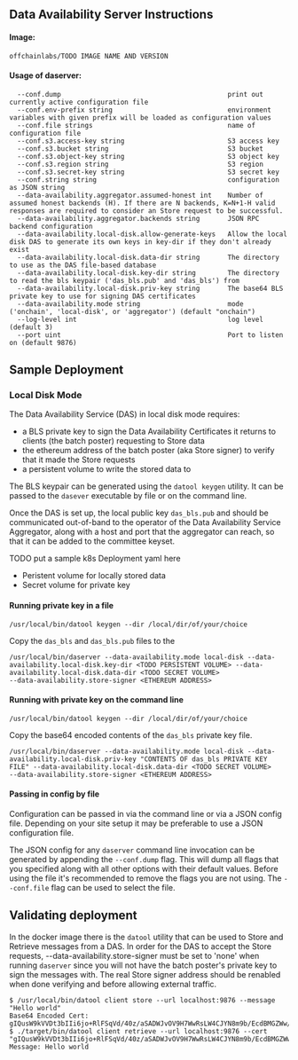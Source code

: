 ## Data Availability Server Instructions
#### Image:
`offchainlabs/TODO IMAGE NAME AND VERSION`
#### Usage of daserver:
      --conf.dump                                          print out currently active configuration file
      --conf.env-prefix string                             environment variables with given prefix will be loaded as configuration values
      --conf.file strings                                  name of configuration file
      --conf.s3.access-key string                          S3 access key
      --conf.s3.bucket string                              S3 bucket
      --conf.s3.object-key string                          S3 object key
      --conf.s3.region string                              S3 region
      --conf.s3.secret-key string                          S3 secret key
      --conf.string string                                 configuration as JSON string
      --data-availability.aggregator.assumed-honest int    Number of assumed honest backends (H). If there are N backends, K=N+1-H valid responses are required to consider an Store request to be successful.
      --data-availability.aggregator.backends string       JSON RPC backend configuration
      --data-availability.local-disk.allow-generate-keys   Allow the local disk DAS to generate its own keys in key-dir if they don't already exist
      --data-availability.local-disk.data-dir string       The directory to use as the DAS file-based database
      --data-availability.local-disk.key-dir string        The directory to read the bls keypair ('das_bls.pub' and 'das_bls') from
      --data-availability.local-disk.priv-key string       The base64 BLS private key to use for signing DAS certificates
      --data-availability.mode string                      mode ('onchain', 'local-disk', or 'aggregator') (default "onchain")
      --log-level int                                      log level (default 3)
      --port uint                                          Port to listen on (default 9876)


## Sample Deployment

### Local Disk Mode

The Data Availability Service (DAS) in local disk mode requires:
- a BLS private key to sign the Data Availability Certificates it returns to clients (the batch poster) requesting to Store data
- the ethereum address of the batch poster (aka Store signer) to verify that it made the Store requests
- a persistent volume to write the stored data to 

The BLS keypair can be generated using the `datool keygen` utility. It can be passed to the `dasever` executable by file or on the command line.

Once the DAS is set up, the local public key `das_bls.pub` and should be communicated out-of-band to the operator of the Data Availability Service Aggregator, along with a host and port that the aggregator can reach, so that it can be added to the committee keyset.

TODO put a sample k8s Deployment yaml here
- Peristent volume for locally stored data
- Secret volume for private key

#### Running private key in a file

```
/usr/local/bin/datool keygen --dir /local/dir/of/your/choice
```
Copy the `das_bls` and `das_bls.pub` files to the <TODO SECRET VOLUME>

```
/usr/local/bin/daserver --data-availability.mode local-disk --data-availability.local-disk.key-dir <TODO PERSISTENT VOLUME> --data-availability.local-disk.data-dir <TODO SECRET VOLUME>
--data-availability.store-signer <ETHEREUM ADDRESS>
```


#### Running with private key on the command line
```
/usr/local/bin/datool keygen --dir /local/dir/of/your/choice
```

Copy the base64 encoded contents of the `das_bls` private key file.

```
/usr/local/bin/daserver --data-availability.mode local-disk --data-availability.local-disk.priv-key "CONTENTS OF das_bls PRIVATE KEY FILE" --data-availability.local-disk.data-dir <TODO SECRET VOLUME>
--data-availability.store-signer <ETHEREUM ADDRESS>
```

#### Passing in config by file
Configuration can be passed in via the command line or via a JSON config file. Depending on your site setup it may be preferable to use a JSON configuration file.

The JSON config for any `daserver` command line invocation can be generated by appending the `--conf.dump` flag. This will dump all flags that you specified along with all other options with their default values. Before using the file it's recommended to remove the flags you are not using. The `--conf.file` flag can be used to select the file.

## Validating deployment
In the docker image there is the `datool` utility that can be used to Store and Retrieve messages from a DAS. In order for the DAS to accept the Store requests, --data-availability.store-signer must be set to 'none' when running `daserver` since you will not have the batch poster's private key to sign the messages with. The real Store signer address should be renabled when done verifying and before allowing external traffic.

```
$ /usr/local/bin/datool client store --url localhost:9876 --message "Hello world"
Base64 Encoded Cert: gIQusW9kVVDt3bIIi6jo+RlFSqVd/40z/aSADWJvOV9H7WwRsLW4CJYN8m9b/EcdBMGZWw/9IFWSWtG+KNa6rf0AAAAAYn1lrwAAAAAAAAABCgVCGJWsseHBNRgaOVBeNj4eH3kZhZGIfxjCr8Uf22FtS3+8f839VxX5OASahFqODMP/JgiHQARAQPVsbllvWjJz8ZJ13a0Y094O2VKjyRog7qNM3VwyPkkvfhycmfNN
$ ./target/bin/datool client retrieve --url localhost:9876 --cert "gIQusW9kVVDt3bIIi6jo+RlFSqVd/40z/aSADWJvOV9H7WwRsLW4CJYN8m9b/EcdBMGZWw/9IFWSWtG+KNa6rf0AAAAAYn1lrwAAAAAAAAABCgVCGJWsseHBNRgaOVBeNj4eH3kZhZGIfxjCr8Uf22FtS3+8f839VxX5OASahFqODMP/JgiHQARAQPVsbllvWjJz8ZJ13a0Y094O2VKjyRog7qNM3VwyPkkvfhycmfNN"
Message: Hello world
```